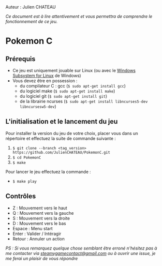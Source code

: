 Auteur : Julien CHATEAU

_Ce document est à lire attentivement et vous permettra de comprendre le fonctionnement de ce jeu._

# __Pokemon C__

## Prérequis

* Ce jeu est uniquement jouable sur Linux (ou avec le [Windows Subsystem for Linux](https://en.wikipedia.org/wiki/Windows_Subsystem_for_Linux) de Windows)
* Vous devez être en possession :
  * du compilateur C : gcc (`$ sudo apt-get install gcc`)
  * du logiciel make (`$ sudo apt-get install make`)
  * du logiciel git (`$ sudo apt-get install git`)
  * de la librairie ncurses (`$ sudo apt-get install libncurses5-dev libncursesw5-dev`)

## L'initialisation et le lancement du jeu

Pour installer la version du jeu de votre choix, placer vous dans un répertoire et effectuez la suite de commande suivante :

1. `$ git clone --branch <tag_version> https://github.com/JulienCHATEAU/PokemonC.git`
2. `$ cd PokemonC`
3. `$ make`

Pour lancer le jeu effectuez la commande :

- `$ make play`

## Contrôles

- Z : Mouvement vers le haut
- Q : Mouvement vers la gauche
- S : Mouvement vers la droite
- D : Mouvement vers le bas
- Espace : Menu start
- Enter : Valider / Intéragir
- Retour : Annuler un action

*PS : Si vous remarquez quelque chose semblant être erroné n'hésitez pas à me contacter via steamygamecontact@gmail.com ou à ouvrir une issue, je me ferai un plaisir de vous répondre*
